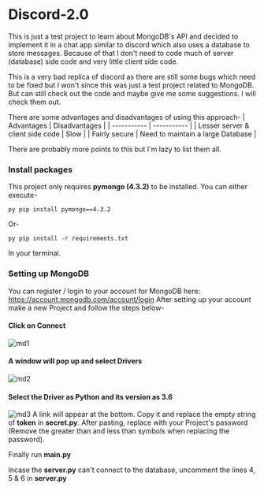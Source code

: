 # Discord-2.0

This is just a test project to learn about MongoDB's API and decided to implement it in a chat app similar to discord which also uses a database to store messages.
Because of that I don't need to code much of server (database) side code and very little client side code.

This is a very bad replica of discord as there are still some bugs which need to be fixed but I won't since this was just a test project related to MongoDB. But can still check out the code and maybe give me some suggestions. I will check them out.

There are some advantages and disadvantages of using this approach-
| Advantages                            | Disadvantages                     |
| -----------                           |   -----------                     |
| Lesser server & client side code      |       Slow                        |
| Fairly secure                         | Need to maintain a large Database |

There are probably more points to this but I'm lazy to list them all.


### Install packages
This project only requires **pymongo (4.3.2)** to be installed.
You can either execute-
```
py pip install pymongo==4.3.2
```
Or-
```
py pip install -r requirements.txt
```
In your terminal.


### Setting up MongoDB
You can register / login to your account for MongoDB here: https://account.mongodb.com/account/login
After setting up your account make a new Project and follow the steps below-

#### Click on Connect
![md1](https://github.com/Krishpy-Chips/Discord-2.0/assets/101330162/317b579c-4f47-4ce1-9f56-89414abe29ad)

#### A window will pop up and select Drivers
![md2](https://github.com/Krishpy-Chips/Discord-2.0/assets/101330162/77eafad9-0793-43f7-b4a5-18b4fe81853c)

#### Select the Driver as Python and its version as 3.6
![md3](https://github.com/Krishpy-Chips/Discord-2.0/assets/101330162/741433c1-f845-430f-b8fa-7575dae34996)
A link will appear at the bottom. Copy it and replace the empty string of **token** in **secret.py**.
After pasting, replace **<password>** with your Project's password (Remove the greater than and less than symbols when replacing the password).

Finally run **main.py**

Incase the **server.py** can't connect to the database, uncomment the lines 4, 5 & 6 in **server.py**
